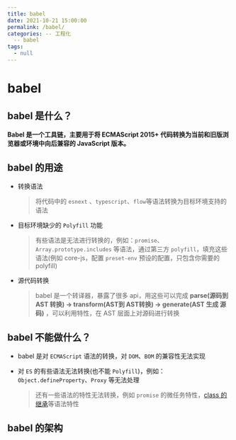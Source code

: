 ```yaml
---
title: babel
date: 2021-10-21 15:00:00
permalink: /babel/
categories: -- 工程化
  -- babel
tags:
  - null
---
```


# babel

## babel 是什么？

**Babel 是一个工具链，主要用于将 ECMAScript 2015+ 代码转换为当前和旧版浏览器或环境中向后兼容的 JavaScript 版本。**

## babel 的用途

* 转换语法

  > 将代码中的 `esnext` 、`typescript`、`flow`等语法转换为目标环境支持的语法

* 目标环境缺少的 `Polyfill` 功能

  > 有些语法是无法进行转换的，例如：`promise`、`Array.prototype.includes` 等语法，通过第三方 `polyfill`，填充这些语法(例如 core-js，配置 `preset-env` 预设的配置，只包含你需要的 polyfill)

* 源代码转换

  > babel 是一个转译器，暴露了很多 api，用这些可以完成 **parse(源码到 AST 转换) -> transform(AST到 AST转换) -> generate(AST 生成 源码)** ，可以利用特性，在 AST 层面上对源码进行转换

## babel 不能做什么？

* babel 是对 `ECMAScript` 语法的转换，对 `DOM`、`BOM` 的兼容性无法实现

* 对 `ES` 的有些语法无法转换(也不能 `Polyfill`)，例如： `Object.defineProperty`、`Proxy` 等无法处理

  > 还有一些语法的特性无法转换，例如 `promise` 的微任务特性，[class 的继承](https://es6.ruanyifeng.com/#docs/class-extends#%E5%8E%9F%E7%94%9F%E6%9E%84%E9%80%A0%E5%87%BD%E6%95%B0%E7%9A%84%E7%BB%A7%E6%89%BF)等语法特性

## babel 的架构

